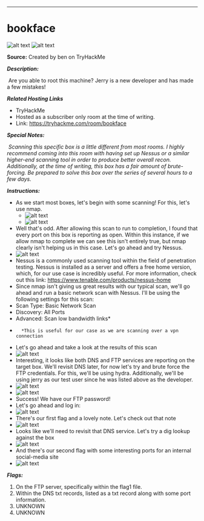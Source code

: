 ****

# bookface

![alt text](https://i.imgur.com/lbYrx0Y.png)
![alt text]()

**Source:** Created by ben on TryHackMe

***Description:***
	
​	Are you able to root this machine? Jerry is a new developer and has made a few mistakes!

***Related Hosting Links***

- TryHackMe
- 	Hosted as a subscriber only room at the time of writing.
- 	Link: https://tryhackme.com/room/bookface

***Special Notes:***

​	*Scanning this specific box is a little different from most rooms. I highly recommend coming into this room with having set up Nessus or a similar higher-end scanning tool in order to produce better overall recon. Additionally, at the time of writing, this box has a fair amount of brute-forcing. Be prepared to solve this box over the series of several hours to a few days.* 



***Instructions:*** 

- As we start most boxes, let's begin with some scanning! For this, let's use nmap.
  - ![alt text](https://i.imgur.com/pKgOHHo.jpg)
  - ![alt text](https://i.imgur.com/mypkUn4.jpg)
- Well that's odd. After allowing this scan to run to completion, I found that every port on this box is reporting as open. Within this instance, if we allow nmap to complete we can see this isn't entirely true, but nmap clearly isn't helping us in this case. Let's go ahead and try Nessus. 
-	 ![alt text](https://imgur.com/tLDPafd)
- Nessus is a commonly used scanning tool within the field of penetration testing. Nessus is installed as a server and offers a free home version, which, for our use case is incredibly useful. For more information, check out this link: https://www.tenable.com/products/nessus-home
- Since nmap isn't giving us great results with our typical scan, we'll go ahead and run a basic network scan with Nessus. I'll be using the following settings for this scan:
- 	Scan Type: Basic Network Scan
- 	Discovery: All Ports
- 	Advanced: Scan low bandwidth links*
- 		*This is useful for our case as we are scanning over a vpn connection
- Let's go ahead and take a look at the results of this scan
- 	![alt text](https://i.imgur.com/IYtcKF3.jpg)
- Interesting, it looks like both DNS and FTP services are reporting on the target box. We'll revisit DNS later, for now let's try and brute force the FTP credentials. For this, we'll be using hydra. Additionally, we'll be using jerry as our test user since he was listed above as the developer.
- 	![alt text](https://i.imgur.com/NWEVh9O.jpg)
- 	![alt text](https://i.imgur.com/U4B82Eq.jpg)
- Success! We have our FTP password!
- 	Let's go ahead and log in:
- 	![alt text](https://i.imgur.com/I2TljWj.jpg)
- There's our first flag and a lovely note. Let's check out that note
- 	![alt text](https://i.imgur.com/nBlENjB.jpg)
- Looks like we'll need to revisit that DNS service. Let's try a dig lookup against the box
- 	![alt text]()
- And there's our second flag with some interesting ports for an internal social-media site
- 	![alt text]()









***Flags:***

1. On the FTP server, specifically within the flag1 file.
2. Within the DNS txt records, listed as a txt record along with some port information.
3. UNKNOWN
4. UNKNOWN

